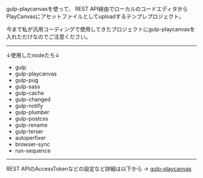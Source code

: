 gulp-playcanvasを使って、
REST API経由でローカルのコードエディタからPlayCanvasにアセットファイルとしてuploadするテンプレプロジェクト。

今まで私が汎用コーディングで使用してきたプロジェクトにgulp-playcanvasを入れただけなのでご注意ください。

---

↓使用したnodeたち↓
- gulp
- gulp-playcanvas
- gulp-pug
- gulp-sass
- gulp-cache
- gulp-changed
- gulp-notify
- gulp-plumber
- gulp-postcss
- gulp-rename
- gulp-terser
- autoperfixer
- browser-sync
- run-sequence

---

REST APIのAccessTokenなどの設定など詳細は以下から → [gulp-playcanvas](https://github.com/yushimatenjin/gulp-playcanvas)


